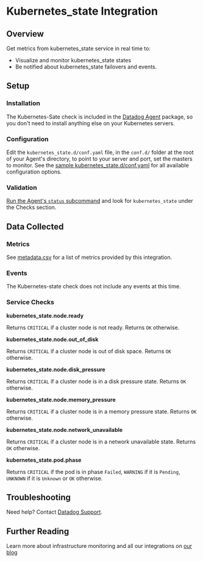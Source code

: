 # Kubernetes_state Integration

## Overview

Get metrics from kubernetes_state service in real time to:

* Visualize and monitor kubernetes_state states
* Be notified about kubernetes_state failovers and events.

## Setup
### Installation

The Kubernetes-Sate check is included in the [Datadog Agent][1] package, so you don't need to install anything else on your Kubernetes servers.

### Configuration

Edit the `kubernetes_state.d/conf.yaml` file, in the `conf.d/` folder at the root of your Agent's directory, to point to your server and port, set the masters to monitor. See the [sample kubernetes_state.d/conf.yaml][2] for all available configuration options.

### Validation

[Run the Agent's `status` subcommand][3] and look for `kubernetes_state` under the Checks section.

## Data Collected
### Metrics
See [metadata.csv][4] for a list of metrics provided by this integration.

### Events
The Kubernetes-state check does not include any events at this time.

### Service Checks
**kubernetes_state.node.ready**

Returns `CRITICAL` if a cluster node is not ready.
Returns `OK` otherwise.

**kubernetes_state.node.out_of_disk**

Returns `CRITICAL` if a cluster node is out of disk space.
Returns `OK` otherwise.

**kubernetes_state.node.disk_pressure**

Returns `CRITICAL` if a cluster node is in a disk pressure state.
Returns `OK` otherwise.

**kubernetes_state.node.memory_pressure**

Returns `CRITICAL` if a cluster node is in a memory pressure state.
Returns `OK` otherwise.

**kubernetes_state.node.network_unavailable**

Returns `CRITICAL` if a cluster node is in a network unavailable state.
Returns `OK` otherwise.

**kubernetes_state.pod.phase**

Returns `CRITICAL` if the pod is in phase `Failed`, `WARNING` if it is `Pending`, `UNKNOWN` if it is `Unknown` or `OK` otherwise.

## Troubleshooting
Need help? Contact [Datadog Support][5].

## Further Reading
Learn more about infrastructure monitoring and all our integrations on [our blog][6]


[1]: https://app.datadoghq.com/account/settings#agent
[2]: https://github.com/DataDog/integrations-core/blob/master/kubernetes_state/conf.yaml.example
[3]: https://docs.datadoghq.com/agent/faq/agent-commands/#agent-status-and-information
[4]: https://github.com/DataDog/integrations-core/blob/master/kubernetes_state/metadata.csv
[5]: http://docs.datadoghq.com/help/
[6]: https://www.datadoghq.com/blog/
